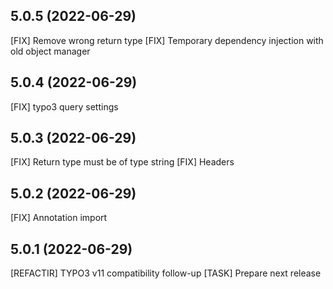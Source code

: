 ## 5.0.5 (2022-06-29)

[FIX] Remove wrong return type
[FIX] Temporary dependency injection with old object manager

## 5.0.4 (2022-06-29)

[FIX] typo3 query settings

## 5.0.3 (2022-06-29)

[FIX] Return type must be of type string
[FIX] Headers

## 5.0.2 (2022-06-29)

[FIX] Annotation import

## 5.0.1 (2022-06-29)

[REFACTIR] TYPO3 v11 compatibility follow-up
[TASK] Prepare next release

